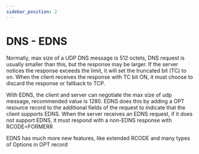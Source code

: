 ```yaml
---
sidebar_position: 2
---
```


# DNS - EDNS

Normally, max size of a UDP DNS message is 512 octets, DNS request is usually smaller than this, but the response may be larger. If the server notices the response exceeds the limit, it will set the truncated bit (TC) to on. When the client receives the response with TC bit ON, it must choose to discard the response or fallback to TCP.

With EDNS, the client and server can negotiate the max size of udp message, recommended value is 1280. EDNS does this by adding a OPT resource record to the additional fields of the request to indicate that the client supports EDNS. When the server receives an EDNS request, if it does not support EDNS, it must respond with a non-EDNS response with RCODE=FORMERR

EDNS has much more new features, like extended RCODE and many types of Options in OPT record